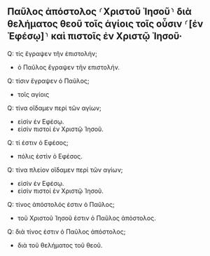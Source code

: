 ## Παῦλος ἀπόστολος ⸂Χριστοῦ Ἰησοῦ⸃ διὰ θελήματος θεοῦ τοῖς ἁγίοις τοῖς οὖσιν ⸂[ἐν Ἐφέσῳ]⸃ καὶ πιστοῖς ἐν Χριστῷ Ἰησοῦ·

Q: τίς ἔγραψεν τῆν ἐπιστολήν;

* ὁ Παῦλος ἔγραψεν τῆν επιστολήν.

Q: τίσιν ἔγραψεν ὁ Παῦλος;

* τοῖς αγίοις

Q: τίνα οἴδαμεν περί τῶν αγίων;

* εἰσίν ἐν Εφέσῳ.
* εἰσίν πιστοί ἐν Χριστῷ Ἰησοῦ.

Q: τί ἐστιν ὁ Εφέσος;

* πόλις ἐστὶν ὁ Εφέσος.

Q: τίνα πλείον οἴδαμεν περί τῶν αγίων;

* εἰσίν ἐν Εφέσῳ.
* εἰσίν πιστοί ἐν Χριστῷ Ἰησοῦ.

Q: τίνος ἁπόστολός ἐστιν ὁ Παῦλος;

* τοῦ Χριστοῦ Ἰησοῦ ἑστιν ὁ Παῦλος ἀπόστολος.

Q: διὰ τίνος ἐστιν ὁ Παῦλος ἀπόστολος;

* διὰ τοῦ θελήματος τοῦ θεοῦ.


